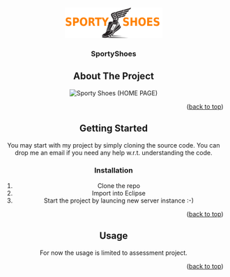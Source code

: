 <!-- PROJECT LOGO -->
<br />
<div align="center">
  <a href="https://github.com/mohittomar13/sportyshoes">
    <img src="src/main/webapp/img/logo.png" alt="Sporty Shoes" width="225" height="70">
  </a>

<h3 align="center">SportyShoes</h3>

<!-- ABOUT THE PROJECT -->
## About The Project

<!-- [![Product Name Screen Shot][product-screenshot]](https://example.com) -->

<img src="https://i.ibb.co/rGXrVzf/DEMO.png" alt="Sporty Shoes (HOME PAGE)" width="640" height="342">

<p align="right">(<a href="#readme-top">back to top</a>)</p>

<!-- GETTING STARTED -->
## Getting Started

You may start with my project by simply cloning the source code. You can drop me an email if you need
any help w.r.t. understanding the code.

### Installation

1. Clone the repo 
2. Import into Eclipse
3. Start the project by launcing new server instance :-)

<p align="right">(<a href="#readme-top">back to top</a>)</p>



<!-- USAGE EXAMPLES -->
## Usage

For now the usage is limited to assessment project.

<p align="right">(<a href="#readme-top">back to top</a>)</p>
